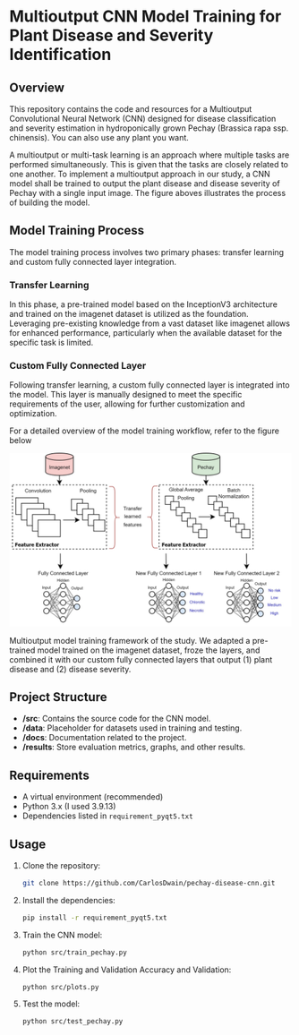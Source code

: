 # Multioutput CNN Model Training for Plant Disease and Severity Identification

## Overview
This repository contains the code and resources for a Multioutput Convolutional Neural Network (CNN) designed for disease classification and severity estimation in hydroponically grown Pechay (Brassica rapa ssp. chinensis). You can also use any plant you want. 

A multioutput or multi-task learning is an approach where multiple tasks are performed simultaneously. This is given that the tasks are closely related to one another. To implement a multioutput approach in our study, a CNN model shall be trained to output the plant disease and disease severity of Pechay with a single input image. The figure aboves illustrates the process of building the model.

## Model Training Process

The model training process involves two primary phases: transfer learning and custom fully connected layer integration.

### Transfer Learning

In this phase, a pre-trained model based on the InceptionV3 architecture and trained on the imagenet dataset is utilized as the foundation. Leveraging pre-existing knowledge from a vast dataset like imagenet allows for enhanced performance, particularly when the available dataset for the specific task is limited.

### Custom Fully Connected Layer

Following transfer learning, a custom fully connected layer is integrated into the model. This layer is manually designed to meet the specific requirements of the user, allowing for further customization and optimization.

For a detailed overview of the model training workflow, refer to the figure below

<p align="center">
   <img src = "resources/model training 2.jpg" alt="Logo">
</p>

Multioutput model training framework of the study. We adapted a pre-trained model trained on the imagenet dataset, froze the layers, and combined it with our custom fully connected layers that output (1) plant disease and (2) disease severity.

## Project Structure
- **/src**: Contains the source code for the CNN model.
- **/data**: Placeholder for datasets used in training and testing.
- **/docs**: Documentation related to the project.
- **/results**: Store evaluation metrics, graphs, and other results.

## Requirements
- A virtual environment (recommended)
- Python 3.x (I used 3.9.13)
- Dependencies listed in `requirement_pyqt5.txt`

## Usage
1. Clone the repository:
   ```bash
   git clone https://github.com/CarlosDwain/pechay-disease-cnn.git
   
2. Install the dependencies:
   ```bash
   pip install -r requirement_pyqt5.txt

3. Train the CNN model:
   ```bash
   python src/train_pechay.py

4. Plot the Training and Validation Accuracy and Validation:
   ```bash
   python src/plots.py
   
5. Test the model:
   ```bash
   python src/test_pechay.py
